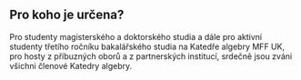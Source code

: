 
## Pro koho je určena?

Pro studenty magisterského a doktorského studia a dále pro aktivní studenty třetího ročníku bakalářského studia na Katedře algebry MFF UK, pro hosty z příbuzných oborů a z partnerských institucí, srdečně jsou zváni všichni členové Katedry algebry.
